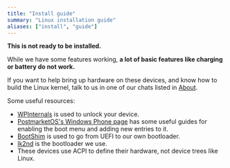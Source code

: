 ```yaml
---
title: "Install guide"
summary: "Linux installation guide"
aliases: ["install", "guide"]
---
```


**This is not ready to be installed.**

While we have some features working, **a lot of basic features like charging or battery do not work.**

If you want to help bring up hardware on these devices, and know how to build the Linux kernel, talk to us in one of our chats listed in [About](/about).

Some useful resources:

- [WPInternals](https://github.com/ReneLergner/WPinternals) is used to unlock your device.
- [PostmarketOS's Windows Phone page](https://wiki.postmarketos.org/wiki/Windows_Phone#Guides) has some useful guides for enabling the boot menu and adding new entries to it.
- [BootShim](https://github.com/imbushuo/boot-shim/tree/elf-loader-pre3) is used to go from UEFI to our own bootloader.
- [lk2nd](https://github.com/msm8916-mainline/lk2nd) is the bootloader we use.
- These devices use ACPI to define their hardware, not device trees like Linux.
